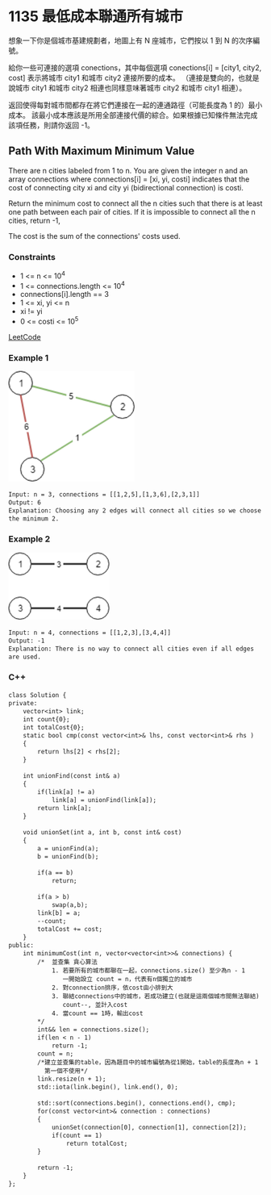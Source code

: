 # 1135 最低成本聯通所有城市

想象一下你是個城市基建規劃者，地圖上有 N 座城市，它們按以 1 到 N 的次序編號。

給你一些可連接的選項 conections，其中每個選項 conections[i] = [city1, city2, cost] 表示將城市 city1 和城市 city2 連接所要的成本。
（連接是雙向的，也就是說城市 city1 和城市 city2 相連也同樣意味著城市 city2 和城市 city1 相連）。

返回使得每對城市間都存在將它們連接在一起的連通路徑（可能長度為 1 的）最小成本。
該最小成本應該是所用全部連接代價的綜合。如果根據已知條件無法完成該項任務，則請你返回 -1。

## Path With Maximum Minimum Value

There are n cities labeled from 1 to n. You are given the integer n and an array connections where connections[i] = [xi, yi, costi] indicates that the cost of connecting city xi and city yi (bidirectional connection) is costi.

Return the minimum cost to connect all the n cities such that there is at least one path between each pair of cities.
If it is impossible to connect all the n cities, return -1,

The cost is the sum of the connections' costs used.

### Constraints

* 1 <= n <= 10<sup>4</sup>
* 1 <= connections.length <= 10<sup>4</sup>
* connections[i].length == 3
* 1 <= xi, yi <= n
* xi != yi
* 0 <= costi <= 10<sup>5</sup>

[LeetCode](https://leetcode-cn.com/problems/connecting-cities-with-minimum-cost/)


### Example 1

<img src="img/1135_1.png" width = "250"/>

```
Input: n = 3, connections = [[1,2,5],[1,3,6],[2,3,1]]
Output: 6
Explanation: Choosing any 2 edges will connect all cities so we choose the minimum 2.
```

### Example 2

<img src="img/1135_2.png" width = "200"/>

```
Input: n = 4, connections = [[1,2,3],[3,4,4]]
Output: -1
Explanation: There is no way to connect all cities even if all edges are used.
```

### C++ 

```
class Solution {
private:
    vector<int> link;
    int count{0};
    int totalCost{0};
    static bool cmp(const vector<int>& lhs, const vector<int>& rhs )
    {
        return lhs[2] < rhs[2];
    }

    int unionFind(const int& a)
    {
        if(link[a] != a)
            link[a] = unionFind(link[a]);
        return link[a];
    }

    void unionSet(int a, int b, const int& cost)
    {
        a = unionFind(a);
        b = unionFind(b);

        if(a == b)
            return;
        
        if(a > b)
            swap(a,b);
        link[b] = a;
        --count;
        totalCost += cost;
    }
public:
    int minimumCost(int n, vector<vector<int>>& connections) {
        /*  並查集 貪心算法
            1. 若要所有的城市都聯在一起，connections.size() 至少為n - 1
               一開始設立 count = n，代表有n個獨立的城市
            2. 對connection排序，依cost由小排到大
            3. 聯結connections中的城市，若成功建立(也就是這兩個城市間無法聯結)
               count--, 並計入cost
            4. 當count == 1時，輸出cost
        */
        int&& len = connections.size();
        if(len < n - 1)
            return -1;
        count = n;
        /*建立並查集的table，因為題目中的城市編號為從1開始，table的長度為n + 1
          第一個不使用*/
        link.resize(n + 1);
        std::iota(link.begin(), link.end(), 0);

        std::sort(connections.begin(), connections.end(), cmp);
        for(const vector<int>& connection : connections)
        {
            unionSet(connection[0], connection[1], connection[2]);
            if(count == 1)
                return totalCost;
        }

        return -1; 
    }
};
```


